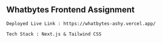 ## Whatbytes Frontend Assignment

```
Deployed Live Link : https://whatbytes-ashy.vercel.app/
```
```
Tech Stack : Next.js & Tailwind CSS
```